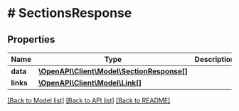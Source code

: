# # SectionsResponse

## Properties

Name | Type | Description | Notes
------------ | ------------- | ------------- | -------------
**data** | [**\OpenAPI\Client\Model\SectionResponse[]**](SectionResponse.md) |  | [optional]
**links** | [**\OpenAPI\Client\Model\Link[]**](Link.md) |  | [optional]

[[Back to Model list]](../../README.md#models) [[Back to API list]](../../README.md#endpoints) [[Back to README]](../../README.md)
